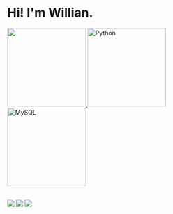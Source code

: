 # Hi! I'm Willian.

<table>
  <a href="https://github.com/willianemanoel">
  <img height="180em" src="https://github-readme-stats.vercel.app/api?username=willianemanoel&show_icons=true&theme=tokyonight&include_all_commits=true&count_private=true"/>
  <a href="https://github.com/willianemanoel">
  <img src="https://img.icons8.com/color/2x/python.png" width="180" alt="Python"> 
  <img src="https://img.icons8.com/nolan/2x/mysql.png" width="180" alt="MySQL">
</table>

<div> 
  <a href="https://www.instagram.com/uiuzum/" target="_blank"><img src="https://img.shields.io/badge/-Instagram-%23E4405F?style=for-the-badge&logo=instagram&logoColor=white" target="_blank"></a>
  <a href = "mailto: willian.194123@gmail.com"><img src="https://img.shields.io/badge/-Gmail-%23333?style=for-the-badge&logo=gmail&logoColor=white" target="_blank"></a>
  <a href="https://www.linkedin.com/in/willianemanoel/" target="_blank"><img src="https://img.shields.io/badge/-LinkedIn-%230077B5?style=for-the-badge&logo=linkedin&logoColor=white" target="_blank"></a> 
</div>
